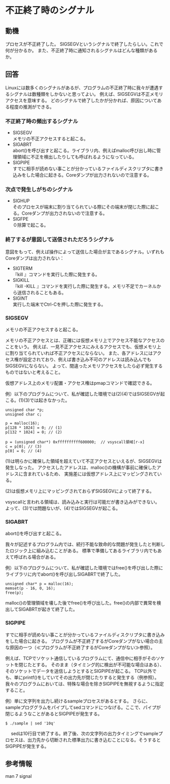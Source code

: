 # 不正終了時のシグナル

## 動機
プロセスが不正終了した。
SIGSEGVというシグナルで終了したらしい。これで何が分かるか。
また、不正終了時に通知されるシグナルはどんな種類があるか。

## 回答
Linuxには数多くのシグナルがあるが、プログラムの不正終了時に我々が遭遇するシグナルは数種類をしかないと思ってよい。
例えば、SIGSEGVは不正メモリアクセスを意味する。
どのシグナルで終了したかが分かれば、原因についてある程度の推測ができる。

### 不正終了時の頻出するシグナル
- SIGSEGV  
  メモリの不正アクセスすると起こる。
- SIGABRT  
  abort()を呼び出すと起こる。ライブラリ内、例えばmalloc呼び出し時に管理領域に不正を検出したりしても呼ばれるようになっている。
- SIGPIPE   
  すでに相手が読めない事ことが分かっているファイルディスクリプタに書き込みをした場合に起きる。Coreダンプが出力されないので注意する。

### 次点で発生しがちのシグナル
- SIGHUP  
  そのプロセスが端末に割り当てられている際にその端末が閉じた際に起こる。Coreダンプが出力されないので注意する。
- SIGFPE  
  ０除算で起こる。

### 終了するが意図して送信されただろうシグナル
意図をもって、例えば操作によって送信した場合が主であるシグナル。いずれもCoreダンプは出力されない：
- SIGTERM  
  『kill <PID>』コマンドを実行した際に発生する。
- SIGKILL  
  『kill -KILL <PID>』コマンドを実行した際に発生する。メモリ不足でカーネルから送信されることもある。
- SIGINT   
  実行した端末でCtrl-Cを押した際に発生する。

### SIGSEGV
メモリの不正アクセスすると起こる。

メモリの不正アクセスとは、正確には仮想メモリ上でアクセス不能なアクセスのことをいう。
例えば、一見不正アクセスにみえるアクセスでも、仮想メモリ上に割り当てられていれば不正アクセスにならない。
また、各アドレスにはアクセス権が設定されており、例えば書き込み不可のアドレスは読み込んでもSIGSEGVにならない。
よって、間違ったメモリアクセスをしたら必ず発生するものではないと考えること。

仮想アドレス上のメモリ配置・アクセス権はpmapコマンドで確認できる。

例）以下のプログラムについて、私が確認した環境では(2)(4)ではSIGSEGVが起こる。(1)(3)では起きなかった。

    unsigned char *p;
    unsigned char c;

    p = malloc(16);
    p[128 * 1024] = 0; // (1)
    p[132 * 1024] = 0; // (2)
        
    p = (unsigned char*) 0xffffffffff600000;  // vsyscall領域[r-x]
    c = p[0]; // (3)
    p[0] = 0; // (4)


(1)は明らかに確保した領域を超えていて不正アクセスといえるが、SIGSEGVは発生しなった。
アクセスしたアドレスは、malloc()の機構が事前に確保したアドレスに含まれているため、
実施差には仮想アドレス上にマッピングされている。

(2)は仮想メモリ上にマッピングされておらずSIGSEGVによって終了する。

vsyscallと言われる領域は、読み込みと実行は可能だが書き込みができない。
よって、(3)では問題ないが、(4)ではSIGSEGVが起こる。

### SIGABRT
abort()を呼び出すと起こる。

我々が記述するプログラム内では、続行不能な致命的な問題が発生したと判断したロジック上に組み込むことがある。
標準で準備してあるライブラリ内でもあえて呼ばれる場合がある。

例）以下のプログラムについて、私が確認した環境ではfree()を呼び出した際にライブラリに内でabort()を呼び出しSIGABRTで終了した。

	unsigned char* p = malloc(16);
	memset(p - 16, 0, 16);
	free(p);

malloc()の管理領域を壊した後でfree()を呼び出した。free()の内部で異常を検出してSIGABRTが起きて終了した。

### SIGPIPE
すでに相手が読めない事ことが分かっているファイルディスクリプタに書き込みをした場合に起きる。
プログラムが不正終了するがCoreダンプがない場合の主な原因の一つ（≪プログラムが不正終了するがCoreダンプがない≫参照）。

例えば、TCPでソケット通信しているプログラムにて、通信中に相手がそのソケットを閉じたとする。
そのまま（タイミング的に検出が不可能な場合はある）、そのソケットでデータを送信しようとするとSIGPIPEが起こる。
TCP以外でも、単にprintf()をしていてその出力先が閉じたりすると発生する（例参照）。
我々のプログラムにおいては、特殊な場合を除きSIGPIPEを無視するように指定すること。

例）単に文字列を出力し続けるsampleプロセスがあるとする。
さらに、sampleプロググラムをパイプしてsedコマンドにつなげる。ここで、パイプが閉じるようなことがあるとSIGPIPEが発生する。

    $ ./sample | sed '10q'
　
sedは10行目で終了する。終了後、次の文字列の出力タイミングでsampleプロセスは、出力先から切断された標準出力に書き込むことになる。そうするとSIGPIPEが発生する。

## 参考情報
man 7 signal
